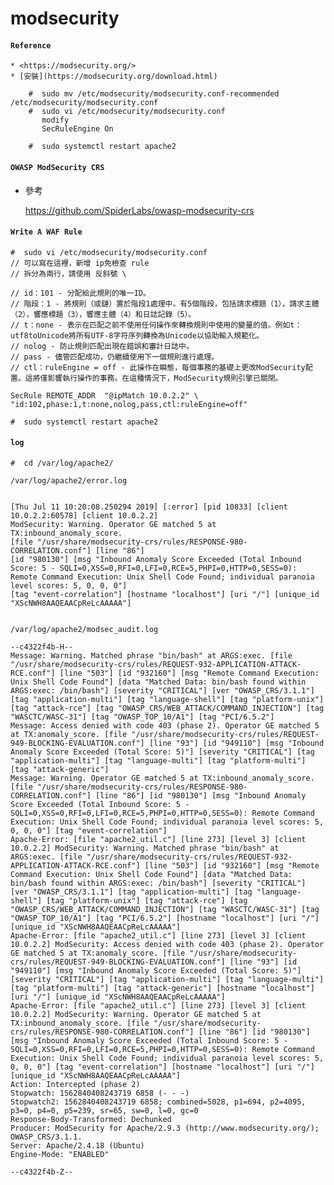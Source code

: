 # modsecurity

#### `Reference`
    * <https://modsecurity.org/>
    * [安裝](https://modsecurity.org/download.html)
  
        #  sudo mv /etc/modsecurity/modsecurity.conf-recommended /etc/modsecurity/modsecurity.conf
        #  sudo vi /etc/modsecurity/modsecurity.conf
           modify 
           SecRuleEngine On
        
        #  sudo systemctl restart apache2

#### `OWASP ModSecurity CRS`
 
  * 參考
  
    <https://github.com/SpiderLabs/owasp-modsecurity-crs>
  
####  `Write A WAF Rule` 

    #  sudo vi /etc/modsecurity/modsecurity.conf
    // 可以寫在這裡，新增 ip免檢查 rule
    // 拆分為兩行，請使用 反斜號 \
     
    // id：101 - 分配給此規則的唯一ID。
    // 階段：1 - 將規則（或鏈）置於階段1處理中。有5個階段，包括請求標題（1），請求主體（2），響應標題（3），響應主體（4）和日誌記錄（5）。
    // t：none - 表示在匹配之前不使用任何操作來轉換規則中使用的變量的值。例如t：utf8toUnicode將所有UTF-8字符序列轉換為Unicode以協助輸入規範化。
    // nolog - 防止規則匹配出現在錯誤和審計日誌中。
    // pass - 儘管匹配成功，仍繼續使用下一個規則進行處理。
    // ctl：ruleEngine = off - 此操作在瞬態，每個事務的基礎上更改ModSecurity配置。這將僅影響執行操作的事務。在這種情況下，ModSecurity規則引擎已關閉。
    
    SecRule REMOTE_ADDR  "@ipMatch 10.0.2.2" \
    "id:102,phase:1,t:none,nolog,pass,ctl:ruleEngine=off"
    
    #  sudo systemctl restart apache2

####  `log` 
    #  cd /var/log/apache2/

    /var/log/apache2/error.log
    
    
    [Thu Jul 11 10:20:08.250294 2019] [:error] [pid 10833] [client 10.0.2.2:60578] [client 10.0.2.2] 
    ModSecurity: Warning. Operator GE matched 5 at TX:inbound_anomaly_score. 
    [file "/usr/share/modsecurity-crs/rules/RESPONSE-980-CORRELATION.conf"] [line "86"] 
    [id "980130"] [msg "Inbound Anomaly Score Exceeded (Total Inbound Score: 5 - SQLI=0,XSS=0,RFI=0,LFI=0,RCE=5,PHPI=0,HTTP=0,SESS=0): 
    Remote Command Execution: Unix Shell Code Found; individual paranoia level scores: 5, 0, 0, 0"] 
    [tag "event-correlation"] [hostname "localhost"] [uri "/"] [unique_id "XScNWH8AAQEAACpReLcAAAAA"]
    
    
    /var/log/apache2/modsec_audit.log
    
    --c4322f4b-H--
    Message: Warning. Matched phrase "bin/bash" at ARGS:exec. [file "/usr/share/modsecurity-crs/rules/REQUEST-932-APPLICATION-ATTACK-RCE.conf"] [line "503"] [id "932160"] [msg "Remote Command Execution: Unix Shell Code Found"] [data "Matched Data: bin/bash found within ARGS:exec: /bin/bash"] [severity "CRITICAL"] [ver "OWASP_CRS/3.1.1"] [tag "application-multi"] [tag "language-shell"] [tag "platform-unix"] [tag "attack-rce"] [tag "OWASP_CRS/WEB_ATTACK/COMMAND_INJECTION"] [tag "WASCTC/WASC-31"] [tag "OWASP_TOP_10/A1"] [tag "PCI/6.5.2"]
    Message: Access denied with code 403 (phase 2). Operator GE matched 5 at TX:anomaly_score. [file "/usr/share/modsecurity-crs/rules/REQUEST-949-BLOCKING-EVALUATION.conf"] [line "93"] [id "949110"] [msg "Inbound Anomaly Score Exceeded (Total Score: 5)"] [severity "CRITICAL"] [tag "application-multi"] [tag "language-multi"] [tag "platform-multi"] [tag "attack-generic"]
    Message: Warning. Operator GE matched 5 at TX:inbound_anomaly_score. [file "/usr/share/modsecurity-crs/rules/RESPONSE-980-CORRELATION.conf"] [line "86"] [id "980130"] [msg "Inbound Anomaly Score Exceeded (Total Inbound Score: 5 - SQLI=0,XSS=0,RFI=0,LFI=0,RCE=5,PHPI=0,HTTP=0,SESS=0): Remote Command Execution: Unix Shell Code Found; individual paranoia level scores: 5, 0, 0, 0"] [tag "event-correlation"]
    Apache-Error: [file "apache2_util.c"] [line 273] [level 3] [client 10.0.2.2] ModSecurity: Warning. Matched phrase "bin/bash" at ARGS:exec. [file "/usr/share/modsecurity-crs/rules/REQUEST-932-APPLICATION-ATTACK-RCE.conf"] [line "503"] [id "932160"] [msg "Remote Command Execution: Unix Shell Code Found"] [data "Matched Data: bin/bash found within ARGS:exec: /bin/bash"] [severity "CRITICAL"] [ver "OWASP_CRS/3.1.1"] [tag "application-multi"] [tag "language-shell"] [tag "platform-unix"] [tag "attack-rce"] [tag "OWASP_CRS/WEB_ATTACK/COMMAND_INJECTION"] [tag "WASCTC/WASC-31"] [tag "OWASP_TOP_10/A1"] [tag "PCI/6.5.2"] [hostname "localhost"] [uri "/"] [unique_id "XScNWH8AAQEAACpReLcAAAAA"]
    Apache-Error: [file "apache2_util.c"] [line 273] [level 3] [client 10.0.2.2] ModSecurity: Access denied with code 403 (phase 2). Operator GE matched 5 at TX:anomaly_score. [file "/usr/share/modsecurity-crs/rules/REQUEST-949-BLOCKING-EVALUATION.conf"] [line "93"] [id "949110"] [msg "Inbound Anomaly Score Exceeded (Total Score: 5)"] [severity "CRITICAL"] [tag "application-multi"] [tag "language-multi"] [tag "platform-multi"] [tag "attack-generic"] [hostname "localhost"] [uri "/"] [unique_id "XScNWH8AAQEAACpReLcAAAAA"]
    Apache-Error: [file "apache2_util.c"] [line 273] [level 3] [client 10.0.2.2] ModSecurity: Warning. Operator GE matched 5 at TX:inbound_anomaly_score. [file "/usr/share/modsecurity-crs/rules/RESPONSE-980-CORRELATION.conf"] [line "86"] [id "980130"] [msg "Inbound Anomaly Score Exceeded (Total Inbound Score: 5 - SQLI=0,XSS=0,RFI=0,LFI=0,RCE=5,PHPI=0,HTTP=0,SESS=0): Remote Command Execution: Unix Shell Code Found; individual paranoia level scores: 5, 0, 0, 0"] [tag "event-correlation"] [hostname "localhost"] [uri "/"] [unique_id "XScNWH8AAQEAACpReLcAAAAA"]
    Action: Intercepted (phase 2)
    Stopwatch: 1562840408243719 6858 (- - -)
    Stopwatch2: 1562840408243719 6858; combined=5028, p1=694, p2=4095, p3=0, p4=0, p5=239, sr=65, sw=0, l=0, gc=0
    Response-Body-Transformed: Dechunked
    Producer: ModSecurity for Apache/2.9.3 (http://www.modsecurity.org/); OWASP_CRS/3.1.1.
    Server: Apache/2.4.18 (Ubuntu)
    Engine-Mode: "ENABLED"
    
    --c4322f4b-Z--